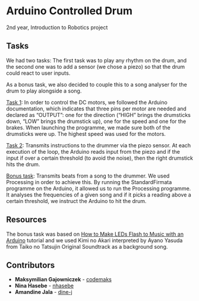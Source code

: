 # Arduino Controlled Drum

2nd year, Introduction to Robotics project

## Tasks

We had two tasks:
The first task was to play any rhythm on the drum, and the second one was to add a sensor (we chose a piezo) so that the drum could react to user inputs.

As a bonus task, we also decided to couple this to a song analyser for the drum to play alongside a song.

[Task 1](https://github.com/dine-j/arduino-controlled-drum/blob/master/Drummer.ino): In order to control the DC motors, we followed the Arduino documentation, which indicates that three pins per
motor are needed and declared as “OUTPUT”: one for the direction (“HIGH” brings the drumsticks down, “LOW” brings the drumstick up), one for the speed and one for the brakes. When launching the programme, we made sure both of the drumsticks were up. The highest speed was used for the motors. 

[Task 2](https://github.com/dine-j/arduino-controlled-drum/blob/master/DrummerPiezo.ino): Transmits instructions to the drummer via the piezo sensor. At each execution of the loop, the Arduino reads input from the piezo and if the input if over a certain threshold (to avoid the noise), then the right drumstick hits the drum.

[Bonus task](https://github.com/dine-j/arduino-controlled-drum/blob/master/DrummerSongPlayer.pde): Transmits beats from a song to the drummer. We used Processing in order to achieve this. By running the StandardFirmata programme on the Arduino, it allowed us to run the Processing programme. It analyses the frequencies of a given song and if it picks a reading above a certain threshold, we instruct the Arduino to hit the drum.

## Resources

The bonus task was based on [How to Make LEDs Flash to Music with an Arduino](http://www.instructables.com/id/How-to-Make-LEDs-Flash-to-Music-with-an-Arduino/?ALLSTEPS) tutorial and we used Kimi no Akari interpreted by Ayano Yasuda from Taiko no Tatsujin Original Soundtrack as a background song.

## Contributors

* **Maksymilian Gajowniczek** - [codemaks](https://github.com/codemaks)
* **Nina Hasebe** - [nhasebe](https://github.com/nhasebe)
* **Amandine Jala** - [dine-j](https://github.com/dine-j)
